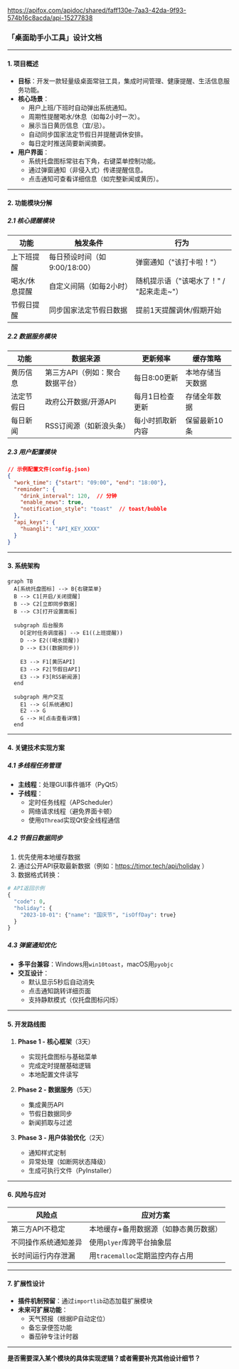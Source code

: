 https://apifox.com/apidoc/shared/faff130e-7aa3-42da-9f93-574b16c8acda/api-15277838

### **「桌面助手小工具」设计文档**

---

#### **1. 项目概述**
- **目标**：开发一款轻量级桌面常驻工具，集成时间管理、健康提醒、生活信息服务功能。
- **核心场景**：
  - 用户上班/下班时自动弹出系统通知。
  - 周期性提醒喝水/休息（如每2小时一次）。
  - 展示当日黄历信息（宜/忌）。
  - 自动同步国家法定节假日并提醒调休安排。
  - 每日定时推送简要新闻摘要。
- **用户界面**：
  - 系统托盘图标常驻右下角，右键菜单控制功能。
  - 通过弹窗通知（非侵入式）传递提醒信息。
  - 点击通知可查看详细信息（如完整新闻或黄历）。

---

#### **2. 功能模块分解**
##### **2.1 核心提醒模块**
| 功能              | 触发条件                          | 行为                                 |
|-------------------|----------------------------------|--------------------------------------|
| 上下班提醒         | 每日预设时间（如9:00/18:00）      | 弹窗通知（"该打卡啦！"）               |
| 喝水/休息提醒      | 自定义间隔（如每2小时）            | 随机提示语（"该喝水了！" / "起来走走~"）|
| 节假日提醒         | 同步国家法定节假日数据             | 提前1天提醒调休/假期开始               |

##### **2.2 数据服务模块**
| 功能              | 数据来源                          | 更新频率         | 缓存策略        |
|-------------------|----------------------------------|------------------|-----------------|
| 黄历信息           | 第三方API（例如：聚合数据平台）    | 每日8:00更新      | 本地存储当天数据 |
| 法定节假日         | 政府公开数据/开源API              | 每月1日检查更新   | 存储全年数据     |
| 每日新闻           | RSS订阅源（如新浪头条）            | 每小时抓取新内容  | 保留最新10条     |

##### **2.3 用户配置模块**
```json
// 示例配置文件(config.json)
{
  "work_time": {"start": "09:00", "end": "18:00"},
  "reminder": {
    "drink_interval": 120,  // 分钟
    "enable_news": true,
    "notification_style": "toast"  // toast/bubble
  },
  "api_keys": {
    "huangli": "API_KEY_XXXX" 
  }
}
```

---

#### **3. 系统架构**
```mermaid
graph TB
  A[系统托盘图标] --> B{右键菜单}
  B --> C1[开启/关闭提醒]
  B --> C2[立即同步数据]
  B --> C3[打开设置面板]
  
  subgraph 后台服务
    D[定时任务调度器] --> E1((上班提醒))
    D --> E2((喝水提醒))
    D --> E3((数据同步))
    
    E3 --> F1[黄历API]
    E3 --> F2[节假日API]
    E3 --> F3[RSS新闻源]
  end
  
  subgraph 用户交互
    E1 --> G[系统通知]
    E2 --> G
    G --> H[点击查看详情]
  end
```

---

#### **4. 关键技术实现方案**
##### **4.1 多线程任务管理**
- **主线程**：处理GUI事件循环（PyQt5）
- **子线程**：
  - 定时任务线程（APScheduler）
  - 网络请求线程（避免界面卡顿）
  - 使用`QThread`实现Qt安全线程通信

##### **4.2 节假日数据同步**
1. 优先使用本地缓存数据
2. 通过公开API获取最新数据（例如：https://timor.tech/api/holiday ）
3. 数据格式转换：
```python
# API返回示例
{
  "code": 0,
  "holiday": {
    "2023-10-01": {"name": "国庆节", "isOffDay": true}
  }
}
```

##### **4.3 弹窗通知优化**
- **多平台兼容**：Windows用`win10toast`，macOS用`pyobjc`
- **交互设计**：
  - 默认显示5秒后自动消失
  - 点击通知跳转详细页面
  - 支持静默模式（仅托盘图标闪烁）

---

#### **5. 开发路线图**
1. **Phase 1 - 核心框架**（3天）
   - 实现托盘图标与基础菜单
   - 完成定时提醒基础逻辑
   - 本地配置文件读写

2. **Phase 2 - 数据服务**（5天）
   - 集成黄历API
   - 节假日数据同步
   - 新闻抓取与过滤

3. **Phase 3 - 用户体验优化**（2天）
   - 通知样式定制
   - 异常处理（如断网状态降级）
   - 生成可执行文件（PyInstaller）

---

#### **6. 风险与应对**
| 风险点                  | 应对方案                                  |
|-------------------------|------------------------------------------|
| 第三方API不稳定          | 本地缓存+备用数据源（如静态黄历数据）       |
| 不同操作系统通知差异     | 使用`plyer`库跨平台抽象层                  |
| 长时间运行内存泄漏       | 用`tracemalloc`定期监控内存占用            |

---

#### **7. 扩展性设计**
- **插件机制预留**：通过`importlib`动态加载扩展模块
- **未来可扩展功能**：
  - 天气预报（根据IP自动定位）
  - 备忘录便签功能
  - 番茄钟专注计时器

---

**是否需要深入某个模块的具体实现逻辑？或者需要补充其他设计细节？**
